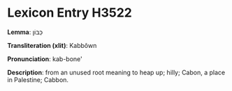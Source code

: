 # Lexicon Entry H3522

**Lemma**: כַּבּוֹן

**Transliteration (xlit)**: Kabbôwn

**Pronunciation**: kab-bone'

**Description**:
from an unused root meaning to heap up; hilly; Cabon, a place in Palestine; Cabbon.

